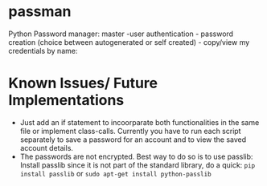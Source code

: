 # passman

Python Password manager:
     master -user authentication - password creation (choice between autogenerated or self created) - copy/view my credentials by name:

# Known Issues/ Future Implementations
- Just add an if statement to incoorparate both functionalities in the same file or implement class-calls. Currently you have to run each script separately to save a password for an account and to view the saved account details.
- The passwords are not encrypted. Best way to do so is to use passlib:
    Install passlib since it is not part of the standard library, do a quick:
        `pip install passlib`
        or 
        `sudo apt-get install python-passlib`

        